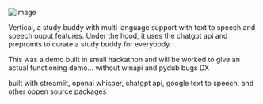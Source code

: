 ![image](https://github.com/blahoo/Verticai-StudyBuddy-Demo/assets/117117475/ccad51d1-4e30-4251-95a8-5f59b1669d31)


Verticai, a study buddy with multi language support with text to speech and speech ouput features.
Under the hood, it uses the chatgpt api and prepromts to curate a study buddy for everybody.

This was a demo built in small hackathon and will be worked to give an actual functioning demo... without winapi and pydub bugs DX

built with streamlit, openai whisper, chatgpt api, google text to speech, and other oopen source packages

